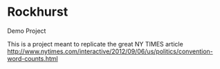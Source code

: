 # Rockhurst
Demo Project 


This is a project meant to replicate the great NY TIMES article http://www.nytimes.com/interactive/2012/09/06/us/politics/convention-word-counts.html


